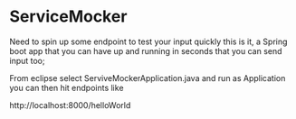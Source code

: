 # ServiceMocker

Need to spin up some endpoint to test your input quickly this is it, a Spring boot app that you can have up and running in seconds that you can send input too;

From eclipse select ServiveMockerApplication.java and run as Application you can then hit endpoints like 

http://localhost:8000/helloWorld
